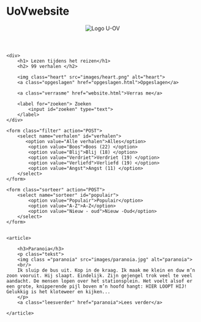 # UoVwebsite

<!DOCTYPE html>
<html lang="en">
<head>
    <meta charset="UTF-8">
    <title>U-OV website</title>
    <link rel="stylesheet" href="styles.css" />
</head>
<body>
   <header> <img class="uov" src="images/uovlogo.png" alt="Logo U-OV"></header>
   
    <div>
        <h1> Lezen tijdens het reizen</h1>
        <h2> 99 verhalen </h2>
    
        <img class="heart" src="images/heart.png" alt="heart">
        <a class="opgeslagen" href="opgeslagen.html">Opgeslagen</a>
        
        <a class="verrasme" href="website.html">Verras me</a>
        
        <label for="zoeken"> Zoeken 
            <input id="zoeken" type="text">
        </label>
    </div>
    
    <form class="filter" action="POST">
        <select name="verhalen" id="verhalen">
           <option value="Alle verhalen">Alles</option>
            <option value="Boos">Boos (22) </option>
            <option value="Blij">Blij (18) </option>
            <option value="Verdriet">Verdriet (19) </option>
            <option value="Verliefd">Verliefd (19) </option>
            <option value="Angst">Angst (11) </option>   
        </select>   
    </form>
    
    <form class="sorteer" action="POST">
        <select name="sorteer" id="populair">
            <option value="Populair">Populair</option>
            <option value="A-Z">A-Z</option>
            <option value="Nieuw - oud">Nieuw -Oud</option>
        </select>
    </form>
    
    
    <article>    
        
        <h3>Paranoia</h3>
        <p class="tekst">
        <img class ="paranoia" src="images/paranoia.jpg" alt="paranoia">
        <br/>
        Ik sluip de bus uit. Kop in de kraag. Ik maak me klein en duw m’n zoon vooruit. Hij slaapt. Eindelijk. Zijn gejengel trok veel te veel aandacht. De mensen lopen over het stationsplein. Het voelt alsof er een grote, knipperende pijl boven m’n hoofd hangt: HIER LOOPT HIJ! Gelukkig is het kloteweer en kijken...
        </p>
        <a class="leesverder" href="paranoia">Lees verder</a>
        
    </article>
    
    
    
    
    
    
</body>
</html>
